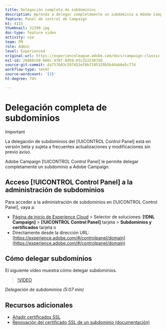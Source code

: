 ```yaml
---
title: Delegación completa de subdominios
description: Aprenda a delegar completamente un subdominio a Adobe Campaign.
feature: Panel de control de Campaign
kt: 4115
thumbnail: 31390.jpg
doc-type: feature video
activity: use
team: PM
role: Admin
level: Experienced
original-url: https://experienceleague.adobe.com/docs/campaign-classic-learn/tutorials/administrating/control-panel-acc/subdomain-delegation.html
exl-id: 28960c68-860c-4707-8d59-65c3222307dd
source-git-commit: da757603c597453ef6b7195329b5b44ab6e5c77d
workflow-type: tm+mt
source-wordcount: '115'
ht-degree: 74%

---
```


# Delegación completa de subdominios

>[!IMPORTANT]
>
> La delegación de subdominios del [!UICONTROL Control Panel] está en versión beta y sujeta a frecuentes actualizaciones y modificaciones sin previo aviso.

Adobe Campaign [!UICONTROL Control Panel] le permite delegar completamente un subdominio a Adobe Campaign.

## Acceso [!UICONTROL Control Panel] a la administración de subdominios

Para acceder a la administración de subdominios en [!UICONTROL Control Panel], vaya a:

* [Página de inicio de Experience Cloud](https://experience.adobe.com/#/home) > Selector de soluciones: **[!DNL Campaign]** > **[!UICONTROL Control Panel]** tarjeta > **Subdominios y certificados** tarjeta
o
* Directamente desde la dirección URL: [https://experience.adobe.com/#/controlpanel/domain](https://experience.adobe.com/#/controlpanel/domain)

## Cómo delegar subdominios

El siguiente vídeo muestra cómo delegar subdominios.

>[!VIDEO](https://video.tv.adobe.com/v/31390?quality=12)

*Delegación de subdominios (5:07 min)*

## Recursos adicionales

* [Añadir certificados SSL](/help/control-panel-tutorials/subdomains-and-certificates/adding-ssl-certificates.md)
* [Renovación del certificado SSL de un subdominio (documentación)](https://experienceleague.adobe.com/docs/control-panel/using/subdomains-and-certificates/renewing-subdomain-certificate.html)